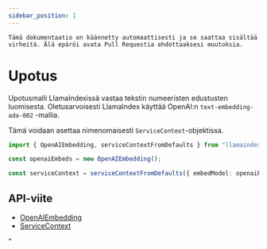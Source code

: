 ```yaml
---
sidebar_position: 1
---
```


`Tämä dokumentaatio on käännetty automaattisesti ja se saattaa sisältää virheitä. Älä epäröi avata Pull Requestia ehdottaaksesi muutoksia.`

# Upotus

Upotusmalli LlamaIndexissä vastaa tekstin numeeristen edustusten luomisesta. Oletusarvoisesti LlamaIndex käyttää OpenAI:n `text-embedding-ada-002` -mallia.

Tämä voidaan asettaa nimenomaisesti `ServiceContext`-objektissa.

```typescript
import { OpenAIEmbedding, serviceContextFromDefaults } from "llamaindex";

const openaiEmbeds = new OpenAIEmbedding();

const serviceContext = serviceContextFromDefaults({ embedModel: openaiEmbeds });
```

## API-viite

- [OpenAIEmbedding](../../api/classes/OpenAIEmbedding.md)
- [ServiceContext](../../api/interfaces/ServiceContext.md)

"
